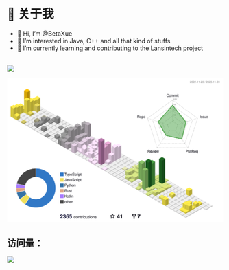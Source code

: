 <!---
BetaXue/BetaXue is a ✨ special ✨ repository because its `README.md` (this file) appears on your GitHub profile.
You can click the Preview link to take a look at your changes.
--->

# 🚀 关于我
- 👋 Hi, I’m @BetaXue
- 👀 I’m interested in Java, C++ and all that kind of stuffs
- 🌱 I’m currently learning and contributing to the Lansintech project

<br>

<img width="50%" align="top" src="https://github-readme-stats-one-mu-82.vercel.app/api/top-langs/?username=BetaXue&layout=compact&langs_count=8">

<br>

![](profile-3d-contrib/profile-season-animate.svg)

## 访问量： 
![](https://profile-counter.glitch.me/cgqaq/count.svg)
